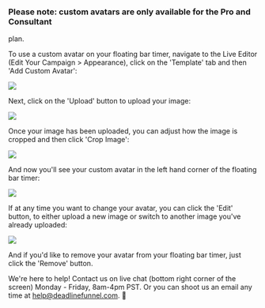 ###

### Please note: custom avatars are only available for the Pro and Consultant
plan.

To use a custom avatar on your floating bar timer, navigate to the Live Editor
(Edit Your Campaign > Appearance), click on the 'Template' tab and then 'Add
Custom Avatar':

![](https://d33v4339jhl8k0.cloudfront.net/docs/assets/53974d6ce4b0c76107b109d1/images/5ce43a012c7d3a6d82bdc8dc/file-9teTnJ2n34.png)

Next, click on the 'Upload' button to upload your image:

![](https://d33v4339jhl8k0.cloudfront.net/docs/assets/53974d6ce4b0c76107b109d1/images/5ce43ba52c7d3a6d82bdc900/file-4wrpRk4d3I.png)

Once your image has been uploaded, you can adjust how the image is cropped and
then click 'Crop Image':

![](https://d33v4339jhl8k0.cloudfront.net/docs/assets/53974d6ce4b0c76107b109d1/images/5ce43bbb2c7d3a6d82bdc901/file-0wnDSXrca7.png)

And now you'll see your custom avatar in the left hand corner of the floating
bar timer:

![](https://d33v4339jhl8k0.cloudfront.net/docs/assets/53974d6ce4b0c76107b109d1/images/5ce43bed2c7d3a6d82bdc906/file-mqReoNbRBn.png)

If at any time you want to change your avatar, you can click the 'Edit'
button, to either upload a new image or switch to another image you've already
uploaded:

![](https://d33v4339jhl8k0.cloudfront.net/docs/assets/53974d6ce4b0c76107b109d1/images/5ce43c610428634b8559863a/file-n16BzMqOzq.png)

And if you'd like to remove your avatar from your floating bar timer, just
click the 'Remove' button.

We're here to help! Contact us on live chat (bottom right corner of the
screen) Monday - Friday, 8am-4pm PST. Or you can shoot us an email any time at
help@deadlinefunnel.com. 🙂

